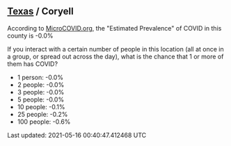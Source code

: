 
## [Texas](/united-states/texas) / Coryell

According to [MicroCOVID.org](http://microcovid.org),
the "Estimated Prevalence" of COVID in this county is -0.0%

If you interact with a certain number of people in this location
(all at once in a group, or spread out across the day), what is the chance that
1 or more of them has COVID?

- 1 person: -0.0%
- 2 people: -0.0%
- 3 people: -0.0%
- 5 people: -0.0%
- 10 people: -0.1%
- 25 people: -0.2%
- 100 people: -0.6%

Last updated: 2021-05-16 00:40:47.412468 UTC
